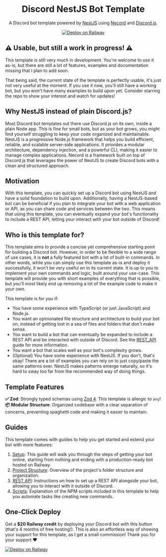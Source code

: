 <p align="center">
    <h1 align="center">Discord NestJS Bot Template</h1>
</p>

<p align="center">
A Discord bot template powered by <a href="https://nestjs.com/" target="_blank">NestJS</a> using <a href="https://necord.org/" target="_blank">Necord</a> and <a href="https://discord.js.org/" target="_blank">Discord.js</a>.
</p>

<p align="center">
    <a href="https://railway.com/deploy/discord-nestjs-bot?referralCode=maxijonson" target="_blank">
        <img src="https://railway.com/button.svg" alt="Deploy on Railway" />
    </a>
</p>

## ⚠️ Usable, but still a work in progress! ⚠️

This template is still very much in development. You're welcome to use it as-is, but there are still a lot of features, examples and documentation missing that I plan to add soon.

That being said, the current state of the template is perfectly usable, it's just not very useful at the moment. If you use it now, you'll still have a working bot, but you won't have many examples to build upon yet. Consider starring the repo to show your interest and watch for updates!

## Why NestJS instead of plain Discord.js?

Most Discord bot templates out there use Discord.js on its own, inside a plain Node app. This is fine for small bots, but as your bot grows, you might find yourself struggling to keep your code organized and maintainable. NestJS is a progressive Node.js framework that helps you build efficient, reliable, and scalable server-side applications. It provides a modular architecture, dependency injection, and a powerful CLI, making it easier to manage complex applications. Necord is a framework built on top of Discord.js that leverages the power of NestJS to create Discord bots with a clean and structured approach.

## Motivation

With this template, you can quickly set up a Discord bot using NestJS and have a solid foundation to build upon. Additionally, having a NestJS-based bot can be beneficial if you plan to integrate your bot with a web application or API, as you can share code and services between the two. This means that using this template, you can eventually expand your bot's functionality to include a REST API, letting your interact with your bot outside of Discord!

## Who is this template for?

This template aims to provide a concise yet comprehensive starting point for building a Discord bot. However, in order to be flexible to a wide range of use cases, it is **not** a fully featured bot with a lot of built-in commands. In other words, while you can simply use this template as-is and deploy it successfully, it won't be very useful on in its current state. It is up to you to implement your own commands and logic, built around your use-case. This template will provide you with short examples of everything that is possible, but you'll most likely end up removing a lot of the example code to make it your own.

This template is for you if:
- You have some experience with TypeScript (or just JavaScript) and Node.js.
- You want an opinionated file structure and architecture to build your bot on, instead of getting lost in a sea of files and folders that don't make sense.
- You want to build a bot that can eventually be expanded to include a REST API and be interacted with outside of Discord. See the [REST_API](guides/REST_API.md) guide for more information.
- You want a bot that scales well as your bot's complexity grows.
- (Optional) You have some experience with NestJS. If you don't, that's okay! There are a lot of examples you can rely on to just copy/paste the same patterns over. NestJS makes patterns emerge naturally, so it's hard to sway too far from the recommended way of doing things.

## Template Features

**✅ Zod**: Strongly typed schemas using [Zod 4](https://zod.dev/). This template is allergic to `any`! \
**📦 Modular Structure**: Organized codebase with a clear separation of concerns, preventing spaghetti code and making it easier to maintain.

## Guides

This template comes with guides to help you get started and extend your bot with more features:

1. [Setup](guides/SETUP.md): This guide will walk you through the steps of getting your bot online, starting from nothing and ending with a production-ready bot hosted on Railway.
2. [Project Structure](guides/PROJECT_STRUCTURE.md): Overview of the project's folder structure and organization.
3. [REST API](guides/REST_API.md): Instructions on how to set up a REST API alongside your bot, allowing you to interact with it outside of Discord.
4. [Scripts](guides/SCRIPTS.md): Explanation of the NPM scripts included in this template to help you automate tasks like creating new commands.

## One-Click Deploy

Get a **$20 Railway credit** by deploying your Discord bot with this button (that's 4 months of free hosting!). This is also an effortless way of showing your support for this template, as I get a small commission! Thank you for your support ♥️

[![Deploy on Railway](https://railway.com/button.svg)](https://railway.com/deploy/discord-nestjs-bot?referralCode=maxijonson)
